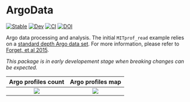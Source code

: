# ArgoData

[![Stable](https://img.shields.io/badge/docs-stable-blue.svg)](https://JuliaOcean.github.io/ArgoData.jl/stable)
[![Dev](https://img.shields.io/badge/docs-dev-blue.svg)](https://JuliaOcean.github.io/ArgoData.jl/dev)
[![CI](https://github.com/JuliaOcean/ArgoData.jl/actions/workflows/ci.yml/badge.svg)](https://github.com/JuliaOcean/ArgoData.jl/actions/workflows/ci.yml)
[![DOI](https://zenodo.org/badge/237021498.svg)](https://zenodo.org/badge/latestdoi/237021498)

Argo data processing and analysis. The initial `MITprof_read` example relies on a [standard depth Argo data set](https://doi.org/10.7910/DVN/EE3C40). For more information, please refer to [Forget, et al 2015](http://dx.doi.org/10.5194/gmd-8-3071-2015).

_This package is in early developement stage when breaking changes can be expected._

Argo profiles count           |  Argo profiles map 
:------------------------------:|:---------------------------------:
![](examples/argo_per_year.png)  |  ![](examples/argo_map_2004.png)
